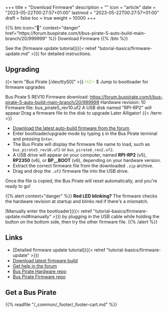 +++
title = "Download Firmware"
description = ""
icon = "article"
date = "2023-05-22T00:27:57+01:00"
lastmod = "2023-05-22T00:27:57+01:00"
draft = false
toc = true
weight = 10000
+++
<p></p>
{{% btn icon="📁" context="danger" href="https://forum.buspirate.com/t/bus-pirate-5-auto-build-main-branch/20/999999" %}}
Download Firmware
{{% /btn %}}

<p></p>

See the [firmware update tutorial]({{< relref "tutorial-basics/firmware-update.md" >}}) for detailed instructions.

## Upgrading
{{< term "Bus Pirate [/dev/ttyS0]" >}}
<span style="color:#96cb59">HiZ></span> $
Jump to bootloader for firmware upgrades

Bus Pirate 5 REV10
Firmware download:
https://forum.buspirate.com/t/bus-pirate-5-auto-build-main-branch/20/999999
Hardware revision: 10
Firmware file: bus_pirate5_rev10.uf2
A USB disk named "RPI-RP2" will appear
Drag a firmware file to the disk to upgrade
Later Alligator!
{{< /term >}}

- [Download the latest auto-build firmware from the forum](https://forum.buspirate.com/t/bus-pirate-5-auto-build-main-branch/20/999999).
- Enter bootloader/upgrade mode by typing ```$``` in the Bus Pirate terminal and pressing ```Enter```.
- The Bus Pirate will display the firmware file name to load, such as ```bus_pirate5_rev10.uf2``` or ```bus_pirate6_rev2.uf2```.
- A USB drive will appear on your computer, named **RPI-RP2** (v5), **RP2350** (v6), or **BP__BOOT** (v6), depending on your hardware version.
- Extract the correct firmware file from the downloaded ```.zip``` archive.
- Drag and drop the ```.uf2``` firmware file into the USB drive.

Once the file is copied, the Bus Pirate will reset automatically, and you're ready to go!

{{% alert context="danger" %}}
**Red LED blinking?** The firmware checks the hardware revision at startup and blinks red if there's a mismatch.

[Manually enter the bootloader]({{< relref "tutorial-basics/firmware-update.md#manually" >}}) by plugging in the USB cable while holding the button on the bottom side, then try the other firmware file.
{{% /alert %}}

## Links

- [Detailed firmware update tutorial]({{< relref "tutorial-basics/firmware-update" >}})
- [Download latest firmware build](https://forum.buspirate.com/t/bus-pirate-5-auto-build-main-branch/20/99999)
- [Get help in the forum](https://forum.buspirate.com)
- [Bus Pirate Hardware repo](https://github.com/DangerousPrototypes/BusPirate5-hardware)
- [Bus Pirate Firmware repo](https://github.com/DangerousPrototypes/BusPirate5-firmware)

## Get a Bus Pirate

{{% readfile "/_common/_footer/_footer-cart.md" %}}
